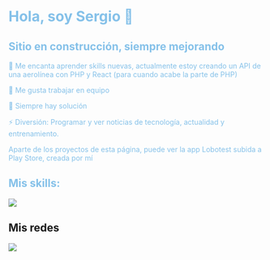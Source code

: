 <div style="color: #85C1E9">
  <h1>Hola, soy Sergio 👋</h1>
  <h2>Sitio en construcción, siempre mejorando</h2>
<!--
 Falta:
    Añadir img adecuada en el cabecero.
    CSS?
    linkear linkedin
-->

  
  <p>🌱 Me encanta aprender skills nuevas, actualmente estoy creando un API de una aerolínea con PHP y React (para cuando acabe la parte de PHP)</p>
  <p>👯 Me gusta trabajar en equipo</p>
  <p>🤔 Siempre hay solución </p>
  <p>⚡ Diversión: Programar y ver noticias de tecnología, actualidad y entrenamiento.</p>

  Aparte de los proyectos de esta página, puede ver la app Lobotest subida a Play Store, creada por mí

  <h2>Mis skills:</h2>
    <img src="https://skillicons.dev/icons?i=html,css,js,react,jquery,php,java,mysql,vscode,vite,tailwind," />
</div>
  <h2>Mis redes</h2>
    <img src="https://skillicons.dev/icons?i=linkedin,github" />
